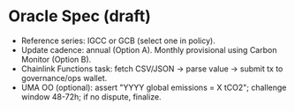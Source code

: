 
# Oracle Spec (draft)

- Reference series: IGCC or GCB (select one in policy).
- Update cadence: annual (Option A). Monthly provisional using Carbon Monitor (Option B).
- Chainlink Functions task: fetch CSV/JSON -> parse value -> submit tx to governance/ops wallet.
- UMA OO (optional): assert "YYYY global emissions = X tCO2"; challenge window 48-72h; if no dispute, finalize.
